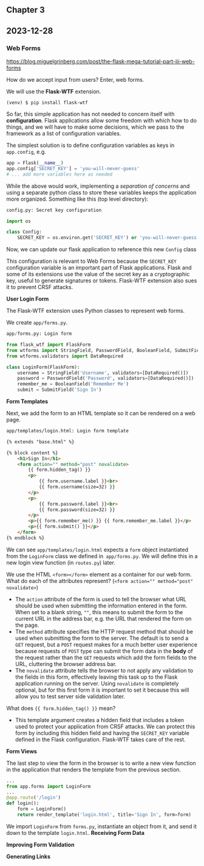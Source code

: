 ## Chapter 3
## 2023-12-28

### Web Forms
https://blog.miguelgrinberg.com/post/the-flask-mega-tutorial-part-iii-web-forms

How do we accept input from users? Enter, web forms.

We will use the **Flask-WTF** extension.

```commandline
(venv) $ pip install flask-wtf
```

So far, this simple application has not needed to concern itself with **configuration**. Flask applications allow some freedom with which how to do things, and we will have to make some decisions, which we pass to the framework as a list of configuration variables. 

The simplest solution is to define configuration variables as keys in `app.config`, e.g.

```python
app = Flask(__name__)
app.config['SECRET_KEY'] = 'you-will-never-guess'
# ... add more variables here as needed
```
While the above would work, implementing a _separation of concerns_ and using a separate python class to store these variables keeps the application more organized. Something like this (top level directory):

```python
config.py: Secret key configuration

import os

class Config:
    SECRET_KEY = os.environ.get('SECRET_KEY') or 'you-will-never-guess'
```

Now, we can update our flask application to reference this new `Config` class

This configuration is relevant to Web Forms because the `SECRET_KEY` configuration variable is an important part of Flask applications. Flask and some of its extensions use the value of the secret key as a cryptographic key, useful to generate signatures or tokens. Flask-WTF extension also sues it to prevent CRSF attacks.

**User Login Form**

The Flask-WTF extension uses Python classes to represent web forms.

We create `app/forms.py`.

```python
app/forms.py: Login form

from flask_wtf import FlaskForm
from wtforms import StringField, PasswordField, BooleanField, SubmitField
from wtforms.validators import DataRequired

class LoginForm(FlaskForm):
    username = StringField('Username', validators=[DataRequired()])
    password = PasswordField('Password', validators=[DataRequired()])
    remember_me = BooleanField('Remember Me')
    submit = SubmitField('Sign In')
```

**Form Templates**

Next, we add the form to an HTML template so it can be rendered on a web page.

```html
app/templates/login.html: Login form template

{% extends "base.html" %}

{% block content %}
    <h1>Sign In</h1>
    <form action="" method="post" novalidate>
        {{ form.hidden_tag() }}
        <p>
            {{ form.username.label }}<br>
            {{ form.username(size=32) }}
        </p>
        <p>
            {{ form.password.label }}<br>
            {{ form.password(size=32) }}
        </p>
        <p>{{ form.remember_me() }} {{ form.remember_me.label }}</p>
        <p>{{ form.submit() }}</p>
    </form>
{% endblock %}
```

We can see `app/templates/login.html` expects a `form` object instantiated from the `LoginForm` class we defined in` app/forms.py`. We will define this in a new login view function (in `routes.py`) later.

We use the HTML `<form></form>` element as a container for our web form. What do each of the attributes represent? (`<form action="" method="post" novalidate>`)
- The `action` attribute of the form is used to tell the browser what URL should be used when submitting the information entered in the form. When set to a blank string, `""`, this means to submit the form to the current URL in the address bar, e.g. the URL that rendered the form on the page.
- The `method` attribute specifies the HTTP request method that should be used when submitting the form to the server. The default is to send a `GET` request, but a `POST` request makes for a much better user experience because requests of `POST` type can submit the form data in the **body** of the request rather than the `GET` requests which add the form fields to the URL, cluttering the browser address bar.
- The `novalidate` attribute tells the browser to not apply any validation to the fields in this form, effectively leaving this task up to the Flask application running on the server. Using `novalidate` is completely optional, but for this first form it is important to set it because this will allow you to test server side validation later.

What does `{{ form.hidden_tag() }}` mean?

- This template argument creates a hidden field that includes a token used to protect your application from CRSF attacks. We can protect this form by including this hidden field and having the `SECRET_KEY` variable defined in the Flask configuration. Flask-WTF takes care of the rest. 

**Form Views**

The last step to view the form in the browser is to write a new view function in the application that renders the template from the previous section.

```python
...
from app.forms import LoginForm
...
@app.route('/login')
def login():
    form = LoginForm()
    return render_template('login.html', title='Sign In', form=form)
```

We import `LoginForm` from `forms.py`, instantiate an object from it, and send it down to the template `login.html`.
**Receiving Form Data**

**Improving Form Validation**

**Generating Links**